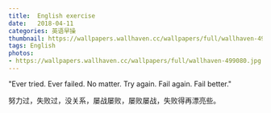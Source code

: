 ```yaml
---
title:  English exercise
date:   2018-04-11
categories: 英语早操
thumbnail: https://wallpapers.wallhaven.cc/wallpapers/full/wallhaven-499080.jpg
tags: English
photos:
- https://wallpapers.wallhaven.cc/wallpapers/full/wallhaven-499080.jpg
---
```


"Ever tried. Ever failed. No matter. Try again. Fail again. Fail better."
<p>努力过，失败过，没关系，屡战屡败，屡败屡战，失败得再漂亮些。</p>
